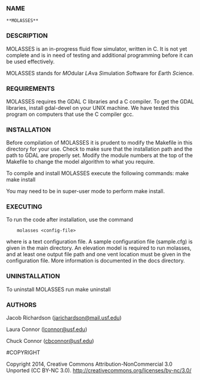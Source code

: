 ### NAME
	**MOLASSES**
 
### DESCRIPTION

MOLASSES is an in-progress fluid flow simulator, written in C. It is not yet complete and is in need of testing and additional programming before it can be used effectively.

MOLASSES stands for *MO*dular *LA*va *S*imulation *S*oftware for *E*arth *S*cience.

### REQUIREMENTS

MOLASSES requires the GDAL C libraries and a C compiler. To get the GDAL libraries, install gdal-devel on your UNIX machine. We have tested this program on computers that use the C compiler gcc.

### INSTALLATION

Before compilation of MOLASSES it is prudent to modify the Makefile in this directory for your use. Check to make sure that the installation path and the path to GDAL are properly set. Modify the module numbers at the top of the Makefile to change the model algorithm to what you require.

To compile and install MOLASSES execute the following commands:
		make
		make install

You may need to be in super-user mode to perform make install.

### EXECUTING

To run the code after installation, use the command

		molasses <config-file>

where <config-file> is a text configuration file. A sample configuration file (sample.cfg) is given in the main directory. An elevation model is required to run molasses, and at least one output file path and one vent location must be given in the configuration file. More information is documented in the docs directory.

### UNINSTALLATION

To uninstall MOLASSES run
		make uninstall

### AUTHORS

Jacob Richardson (jarichardson@mail.usf.edu)

Laura Connor     (lconnor@usf.edu)

Chuck Connor     (cbconnor@usf.edu)
  
#COPYRIGHT

Copyright 2014, Creative Commons Attribution-NonCommercial 3.0 Unported (CC BY-NC 3.0). http://creativecommons.org/licenses/by-nc/3.0/
